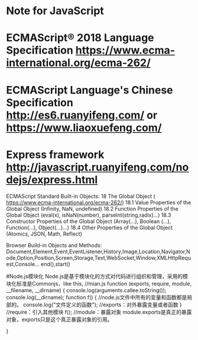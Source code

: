 # Note for JavaScript
# ECMAScript® 2018 Language Specification https://www.ecma-international.org/ecma-262/
# ECMAScript Language's Chinese Specification http://es6.ruanyifeng.com/ or https://www.liaoxuefeng.com/
# Express framework http://javascript.ruanyifeng.com/nodejs/express.html

ECMAScript Standard Built-in Objects:
18 The Global Object ( https://www.ecma-international.org/ecma-262/)
  18.1 Value Properties of the Global Object (Infinity, NaN, undefined)
  18.2 Function Properties of the Global Object (eval(x), isNaN(number), parseInt(string,radix)...)
  18.3 Constructor Properties of the Global Object (Array(...), Boolean (...), Function(...), Object(...)...)
  18.4 Other Properties of the Global Object (Atomics, JSON, Math, Reflect)

Browser Build-in Objects and Methods:
Document,Element,Event,EventListener,History,Image,Location,Navigator,Node,Option,Position,Screen,Storage,Text,WebSocket,Window,XMLHttpRequest,Console...
end(),start()

#Node.js模块化
Node.js是基于模块化的方式对代码进行组织和管理，采用的模块化标准是Commonjs，like this,
  //mian.js
function (exports, require, module, __filename, __dirname) { 
    console.log(arguments.callee.toString());
    console.log(__dirname);
    function f() {                       //node.js文件中所有的变量和函数都是局部的。
        console.log("文件定义的函数");    //exports：对外暴露变量或者函数
    }                                    //require：引入其他模块
    f();                                 //module：暴露对象  module.exports是真正的暴露对象，exports只是这个真正暴露对象的引用。

}

